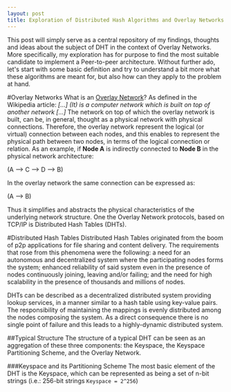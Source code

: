```yaml
---
layout: post
title: Exploration of Distributed Hash Algorithms and Overlay Networks
---
```

This post will simply serve as a central repository of my findings, thoughts and ideas about the subject of DHT in the context of Overlay Networks. More specifically, my exploration has for purpose to find the most suitable candidate to implement a Peer-to-peer architecture. Without further ado, let's start with some basic definition and try to understand a bit more what these algorithms are meant for, but also how can they apply to the problem at hand.

#Overlay Networks
What is an [Overlay Network](http://en.wikipedia.org/wiki/Overlay_network)? As defined in the Wikipedia article: *[...] (It) is a computer network which is built on top of another network [...]* The network on top of which the overlay network is built, can be, in general, thought as a physical network with physical connections. Therefore, the overlay network represent the logical (or virtual) connection between each nodes, and this enables to represent the physical path between two nodes, in terms of the logical connection or relation. As an example, if **Node A** is indirectly connected to **Node B** in the physical network architecture:

(A --> C --> D --> B)

In the overlay network the same connection can be expressed as:

(A --> B)

Thus it simplifies and abstracts the physical characteristics of the underlying network structure. One the Overlay Network protocols, based on TCP/IP is Distributed Hash Tables (DHTs).

#Distributed Hash Tables
Distributed Hash Tables originated from the boom of p2p applications for file sharing and content delivery. The requirements that rose from this phenomena were the following: a need for an autonomous and decentralized system where the participating nodes forms the system; enhanced reliability of said system even in the presence of nodes continuously joining, leaving and/or failing; and the need for high scalability in the presence of thousands and millions of nodes.

DHTs can be described as a decentralized distributed system providing lookup services, in a manner similar to a hash table using key-value pairs. The responsibility of maintaining the mappings is evenly distributed among the nodes composing the system. As a direct consequence there is no single point of failure and this leads to a highly-dynamic distributed system.

##Typical Structure
The structure of a typical DHT can be seen as an aggregation of these three components: the Keyspace, the Keyspace Partitioning Scheme, and the Overlay Network.

###Keyspace and its Partitioning Scheme
The most basic element of the DHT is the Keyspace, which can be represented as being a set of n-bit strings (i.e.: 256-bit strings `Keyspace = 2^256`)